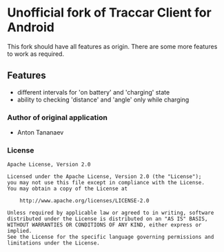 # Unofficial fork of Traccar Client for Android

This fork should have all features as origin. There are some more features to work as required.

## Features

- different intervals for 'on battery' and 'charging' state
- ability to checking 'distance' and 'angle' only while charging

### Author of original application

- Anton Tananaev

### License

    Apache License, Version 2.0

    Licensed under the Apache License, Version 2.0 (the "License");
    you may not use this file except in compliance with the License.
    You may obtain a copy of the License at

        http://www.apache.org/licenses/LICENSE-2.0

    Unless required by applicable law or agreed to in writing, software
    distributed under the License is distributed on an "AS IS" BASIS,
    WITHOUT WARRANTIES OR CONDITIONS OF ANY KIND, either express or implied.
    See the License for the specific language governing permissions and
    limitations under the License.
